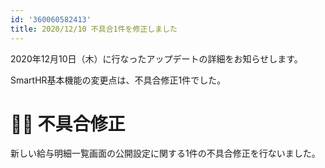 ```yaml
---
id: '360060582413'
title: 2020/12/10 不具合1件を修正しました
---
```

2020年12月10日（木）に行なったアップデートの詳細をお知らせします。

SmartHR基本機能の変更点は、不具合修正1件でした。

# 👨‍⚕️ 不具合修正

新しい給与明細一覧画面の公開設定に関する1件の不具合修正を行ないました。

